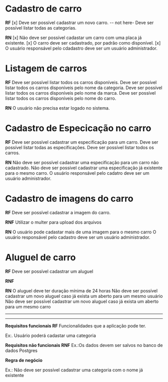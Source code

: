 # Cadastro de carro

**RF**
[x] Deve ser possível cadastrar um novo carro.
-- not here-  Deve ser possível listar todas as categorias.

**RN**
[x] Não deve ser possível cadastar um carro com uma placa já existente.
[x] O carro deve ser cadastrado, por padrão como disponível.
[x] O usuário responsável pelo cdadastro deve ser um usuário administrador.

# Listagem de carros

**RF**
Deve ser possível listar todos os carros disponíveis.
Deve ser possível listar todos os carros disponíveis pelo nome da categoria.
Deve ser possível listar todos os carros disponíveis pelo nome da marca.
Deve ser possível listar todos os carros disponíveis pelo nome do carro.

**RN**
O usuário não precisa estar logado no sistema.

# Cadastro de Especicação no carro

**RF**
Deve ser possível cadastrar um especificação para um carro.
Deve ser possível listar todas as especificações.
Deve ser possível listar todos os carros.

**RN**
Não deve ser possível cadastrar uma especificação para um carro não cadastrado.
Não deve ser possível cadastrar uma especificação já existente para o mesmo carro.
O usuário responsável pelo cadatro deve ser um usuário administrador.

# Cadastro de imagens do carro

**RF**
Deve ser possível cadastrar a imagem do carro.

**RNF**
Utilizar o multer para upload dos arquivos

**RN**
O usuário pode cadastar mais de uma imagem para o mesmo carro
O usuário responsável pelo cadastro deve ser um usuário administrador.

# Aluguel de carro

**RF**
Deve ser possível cadastrar um aluguel

**RNF**

**RN**
O aluguel deve ter duração mínima de 24 horas
Não deve ser possível cadastrar um novo aluguel caso já exista um aberto para um mesmo usuário
Não deve ser possível cadastrar um novo aluguel caso já exista um aberto para um mesmo carro





----
----

**Requisitos funcionais RF**
Funcionalidades que a aplicação pode ter.


Ex:. Usuário poderá cadastar uma categoria

**Requisitos não funcionais RNF**
Ex.:Os dados devem ser salvos no banco de dados Postgres

**Regra de negócio**

Ex.: Não deve ser possível cadastrar uma categoria com o nome já existente